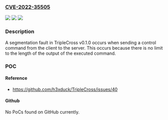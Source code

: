 ### [CVE-2022-35505](https://cve.mitre.org/cgi-bin/cvename.cgi?name=CVE-2022-35505)
![](https://img.shields.io/static/v1?label=Product&message=n%2Fa&color=blue)
![](https://img.shields.io/static/v1?label=Version&message=n%2Fa&color=blue)
![](https://img.shields.io/static/v1?label=Vulnerability&message=n%2Fa&color=brighgreen)

### Description

A segmentation fault in TripleCross v0.1.0 occurs when sending a control command from the client to the server. This occurs because there is no limit to the length of the output of the executed command.

### POC

#### Reference
- https://github.com/h3xduck/TripleCross/issues/40

#### Github
No PoCs found on GitHub currently.

